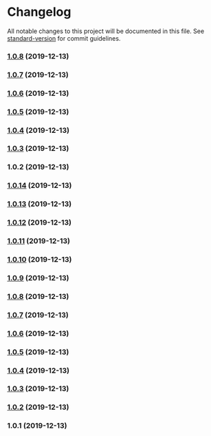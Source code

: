 # Changelog

All notable changes to this project will be documented in this file. See [standard-version](https://github.com/conventional-changelog/standard-version) for commit guidelines.

### [1.0.8](https://github.com/shiba328/markupent/compare/v1.0.7...v1.0.8) (2019-12-13)

### [1.0.7](https://github.com/shiba328/markupent/compare/v1.0.6...v1.0.7) (2019-12-13)

### [1.0.6](https://github.com/shiba328/markupent/compare/v1.0.5...v1.0.6) (2019-12-13)

### [1.0.5](https://github.com/shiba328/markupent/compare/v1.0.4...v1.0.5) (2019-12-13)

### [1.0.4](https://github.com/shiba328/markupent/compare/v1.0.3...v1.0.4) (2019-12-13)

### [1.0.3](https://github.com/shiba328/markupent/compare/v1.0.2...v1.0.3) (2019-12-13)

### 1.0.2 (2019-12-13)

### [1.0.14](https://github.com/shiba328/markupent/compare/v1.0.13...v1.0.14) (2019-12-13)

### [1.0.13](https://github.com/shiba328/markupent/compare/v1.0.12...v1.0.13) (2019-12-13)

### [1.0.12](https://github.com/shiba328/markupent/compare/v1.0.11...v1.0.12) (2019-12-13)

### [1.0.11](https://github.com/shiba328/markupent/compare/v1.0.10...v1.0.11) (2019-12-13)

### [1.0.10](https://github.com/shiba328/markupent/compare/v1.0.9...v1.0.10) (2019-12-13)

### [1.0.9](https://github.com/shiba328/markupent/compare/v1.0.8...v1.0.9) (2019-12-13)

### [1.0.8](https://github.com/shiba328/markupent/compare/v1.0.7...v1.0.8) (2019-12-13)

### [1.0.7](https://github.com/shiba328/markupent/compare/v1.0.6...v1.0.7) (2019-12-13)

### [1.0.6](https://github.com/shiba328/markupent/compare/v1.0.5...v1.0.6) (2019-12-13)

### [1.0.5](https://github.com/shiba328/markupent/compare/v1.0.4...v1.0.5) (2019-12-13)

### [1.0.4](https://github.com/shiba328/markupent/compare/v1.0.3...v1.0.4) (2019-12-13)

### [1.0.3](https://github.com/shiba328/markupent/compare/v1.0.2...v1.0.3) (2019-12-13)

### [1.0.2](https://github.com/shiba328/markupent/compare/v1.0.1...v1.0.2) (2019-12-13)

### 1.0.1 (2019-12-13)
